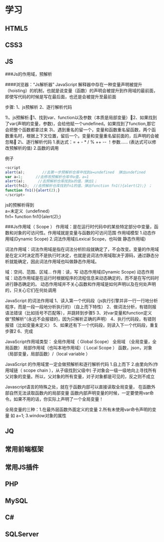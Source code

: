 学习
=========

HTML5
--------


CSS3
--------


JS
--------
 ###Js的作用域，预解析
 
####浏览器：“Js解析器”
JavaScript 解释器中存在一种变量声明被提升（hoisting）的机制，也就是说变量（函数）的声明会被提升到作用域的最前面，即使写代码的时候是写在最后面，也还是会被提升至最前面

步骤: 
    1、js预解析
    2、逐行解析代码

1\、js预解析:1、找到var、function以及参数（本质是局部变量）2、如果找到了var(声明的变量，参数)，会给他赋一个undefined。如果找到了function,那它会把整个函数都拿过来
3\、遇到重名的留一个，变量和函数重名留函数，两个函数重名时，根据上下文位置，留后一个。变量和变量重名留前面的，后声明的会被忽略
2\、逐行解析代码
        1.表达式：= + - * /  %  ++  -- ！参数……
                        (表达式可以修改预解析的值)
       2.函数的调用

例子
```js
<script   
alert(a);        //去第一步预解析仓库中找到a=undefined  弹出undefined 
var a=1;      //去修改预解析仓库中a值，a=1
alert(a);      //去预解析仓库找到a的值，弹出1；
alert(fn1);  //去预解析仓库找到fn1的值，弹出function fn1(){alert(2);} ；
function fn1(){alert(2);}
</script>
```
js的预解析得到     
 		a=未定义（undefined）       
            fn1= function fn1(){alert(2);}

###Js作用域（ Scope ）
作用域：是在运行时代码中的某些特定部分中变量，函数和对象的可访问性。作用域就是变量与函数的可访问范围
作用域模型
   1.动态作用域(Dynamic Scope)
	 2.词法作用域(Lexical Scope，也叫做 静态作用域)
   
   词法作用域：词法作用域是指在词法分析阶段就确定了，不会改变。变量的作用域是在定义时决定而不是执行时决定，也就是说词法作用域取决于源码，通过静态分析就能确定，因此词法作用域也叫做静态作用域。

域：空间、范围、区域…
作用：读，写
动态作用域(Dynamic Scope)
动态作用域：动态作用域是在运行时根据程序的流程信息来动态确定的，而不是在写代码时进行静态确定的。 
             动态作用域并不关心函数和作用域是如何声明以及在何处声明的，只关心它们在何处调用


JavaScript 的词法作用域
1、读入第一个代码段（js执行引擎并非一行一行地分析程序，而是一段一段地分析执行的）（自上而下特性）
2、做词法分析，有错则报语法错误（比如括号不匹配等），并跳转到步骤5
3、对var变量和function定义做“预解析“（永远不会报错的，因为只解析正确的声明）
4、执行代码段，有错则报错（比如变量未定义）
5、如果还有下一个代码段，则读入下一个代码段，重复步骤2
6、完成


JavaScript作用域类型：
全局作用域（ Global Scope）
	     <script></script> 全局域 （全局变量，全局函数）
局部作用域（也叫本地作用域）（ Local Scope ）
	     函数，json，对象 （局部变量，局部函数）/（local variable ）

JavaScript 的作用域里一定会做预解析和逐行解析代码
1.自上而下
2.由里向外(作用域链（ scope chain ），从子级找到父级中)
子对象会一级一级地向上寻找所有父对象的变量。所以，父对象的所有变量，对子对象都是可见的，反之则不成立


Javascript语言的特殊之处，就在于函数内部可以直接读取全局变量， 在函数外部自然无法读取函数内的局部变量
函数内部声明变量的时候，一定要使用var命令。如果不用的话，你实际上声明了一个全局变量！

全局变量的三种：1.在最外层函数外面定义的变量
                2.所有未使用var命令声明的变量  如 a=1;
                3.window对象的属性

JQ
--------

常用前端框架
--------

常用JS插件
--------


PHP
--------


MySQL
--------


C#
--------


SQLServer
--------

